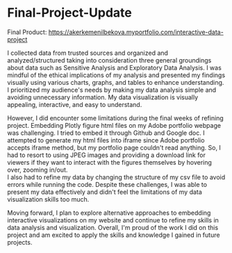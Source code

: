 # Final-Project-Update

Final Product: https://akerkemenilbekova.myportfolio.com/interactive-data-project

I collected data from trusted sources and organized and analyzed/structured taking into consideration three general groundings about data such as Sensitive Analysis and Exploratory Data Analysis. I was mindful of the ethical implications of my analysis and presented my findings visually using various charts, graphs, and tables to enhance understanding. I prioritized my audience's needs by making my data analysis simple and avoiding unnecessary information. My data visualization is visually appealing, interactive, and easy to understand.

However, I did encounter some limitations during the final weeks of refining project. Embedding Plotly figure html files on my Adobe portfolio webpage was challenging. I tried to embed it through Github and Google doc. I attempted to generate my html files into iframe since Adobe portfolio accepts iframe method, but my portfolio page couldn't read anything. So, I had to resort to using JPEG images and providing a download link for viewers if they want to interact with the figures themselves by hovering over, zooming in/out.  
I also had to refine my data by changing the structure of my csv file to avoid errors while running the code. Despite these challenges, I was able to present my data effectively and didn't feel the limitations of my data visualization skills too much. 

Moving forward, I plan to explore alternative approaches to embedding interactive visualizations on my website and continue to refine my skills in data analysis and visualization. Overall, I'm proud of the work I did on this project and am excited to apply the skills and knowledge I gained in future projects.
